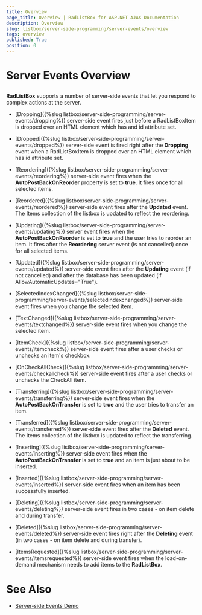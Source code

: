 ```yaml
---
title: Overview
page_title: Overview | RadListBox for ASP.NET AJAX Documentation
description: Overview
slug: listbox/server-side-programming/server-events/overview
tags: overview
published: True
position: 0
---
```


# Server Events Overview



## 

**RadListBox** supports a number of server-side events that let you respond to complex actions at the server.

* [Dropping]({%slug listbox/server-side-programming/server-events/dropping%}) server-side event fires just before a RadListBoxItem is dropped over an HTML element which has and id attribute set.

* [Dropped]({%slug listbox/server-side-programming/server-events/dropped%}) server-side event is fired right after the **Dropping** event when a RadListBoxItem is dropped over an HTML element which has id attribute set.

* [Reordering]({%slug listbox/server-side-programming/server-events/reordering%}) server-side event fires when the **AutoPostBackOnReorder** property is set to **true**. It fires once for all selected items.

* [Reordered]({%slug listbox/server-side-programming/server-events/reordered%}) server-side event fires after the **Updated** event. The Items collection of the listbox is updated to reflect the reordering.

* [Updating]({%slug listbox/server-side-programming/server-events/updating%}) server event fires when the **AutoPostBackOnReorder** is set to **true** and the user tries to reorder an item. It fires after the **Reordering** server event (is not cancelled) once for all selected items.

* [Updated]({%slug listbox/server-side-programming/server-events/updated%}) server-side event fires after the **Updating** event (if not cancelled) and after the database has been updated (if AllowAutomaticUpdates="True").

* [SelectedIndexChanged]({%slug listbox/server-side-programming/server-events/selectedindexchanged%}) server-side event fires when you change the selected item.

* [TextChanged]({%slug listbox/server-side-programming/server-events/textchanged%}) server-side event fires when you change the selected item.

* [ItemCheck]({%slug listbox/server-side-programming/server-events/itemcheck%}) server-side event fires after a user checks or unchecks an item's checkbox.

* [OnCheckAllCheck]({%slug listbox/server-side-programming/server-events/checkallcheck%}) server-side event fires after a user checks or unchecks the CheckAll item.

* [Transferring]({%slug listbox/server-side-programming/server-events/transferring%}) server-side event fires when the **AutoPostBackOnTransfer** is set to **true** and the user tries to transfer an item.

* [Transferred]({%slug listbox/server-side-programming/server-events/transferred%}) server-side event fires after the **Deleted** event. The Items collection of the listbox is updated to reflect the transferring.

* [Inserting]({%slug listbox/server-side-programming/server-events/inserting%}) server-side event fires when the **AutoPostBackOnTransfer** is set to **true** and an item is just about to be inserted.

* [Inserted]({%slug listbox/server-side-programming/server-events/inserted%}) server-side event fires when an item has been successfully inserted.

* [Deleting]({%slug listbox/server-side-programming/server-events/deleting%}) server-side event fires in two cases - on item delete and during transfer.

* [Deleted]({%slug listbox/server-side-programming/server-events/deleted%}) server-side event fires right after the **Deleting** event (in two cases - on item delete and during transfer).

* [ItemsRequested]({%slug listbox/server-side-programming/server-events/itemsrequested%}) server-side event fires when the load-on-demand mechanism needs to add items to the **RadListBox**.

# See Also

 * [Server-side Events Demo](http://demos.telerik.com/aspnet-ajax/listbox/examples/serverside/serverevents/defaultcs.aspx)
